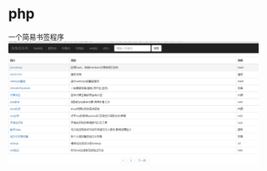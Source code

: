 # php
一个简易书签程序
![image](https://github.com/wenxiangcai/php/blob/master/images/QQ%E6%88%AA%E5%9B%BE20161102095805.png)
